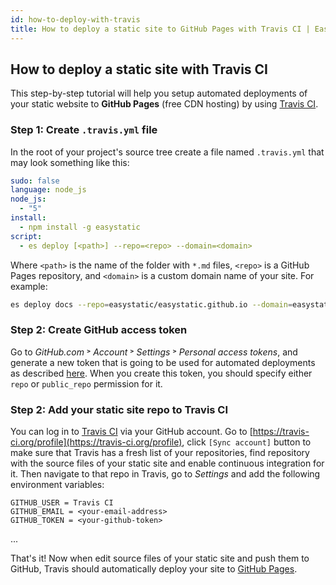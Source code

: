 ```yaml
---
id: how-to-deploy-with-travis
title: How to deploy a static site to GitHub Pages with Travis CI | Easystatic
---
```

## How to deploy a static site with Travis CI

This step-by-step tutorial will help you setup automated deployments of your static website to
**GitHub Pages** (free CDN hosting) by using [Travis CI](https://travis-ci.org/).

### Step 1: Create `.travis.yml` file

In the root of your project's source tree create a file named `.travis.yml` that may look something
like this:

```yml
sudo: false
language: node_js
node_js:
  - "5"
install:
  - npm install -g easystatic
script:
  - es deploy [<path>] --repo=<repo> --domain=<domain>
```

Where `<path>` is the name of the folder with `*.md` files, `<repo>` is a GitHub Pages repository,
and `<domain>` is a custom domain name of your site. For example:

```bash
es deploy docs --repo=easystatic/easystatic.github.io --domain=easystatic.com
```

### Step 2: Create GitHub access token

Go to *GitHub.com* ˃ *Account* ˃ *Settings* ˃ *Personal access tokens*, and generate a new token
that is going to be used for automated deployments as described [here](https://help.github.com/articles/creating-an-access-token-for-command-line-use/).
When you create this token, you should specify either `repo` or `public_repo` permission for it.

### Step 2: Add your static site repo to Travis CI

You can log in to [Travis CI](https://travis-ci.org) via your GitHub account. Go to
[https://travis-ci.org/profile](https://travis-ci.org/profile), click `[Sync account]` button to
make sure that Travis has a fresh list of your repositories, find repository with the source files
of your static site and enable continuous integration for it. Then navigate to that repo in Travis,
go to *Settings* and add the following environment variables:

```
GITHUB_USER = Travis CI
GITHUB_EMAIL = <your-email-address>
GITHUB_TOKEN = <your-github-token>
```

...

That's it! Now when edit source files of your static site and push them to GitHub, Travis should
automatically deploy your site to [GitHub Pages](https://help.github.com/articles/creating-project-pages-manually/).
